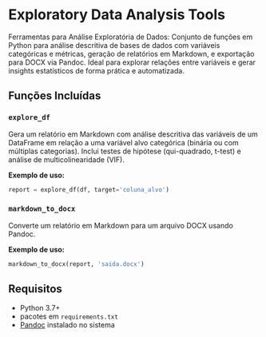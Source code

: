 # Exploratory Data Analysis Tools
Ferramentas para Análise Exploratória de Dados: Conjunto de funções em Python para análise descritiva de bases de dados com variáveis categóricas e métricas, geração de relatórios em Markdown, e exportação para DOCX via Pandoc. Ideal para explorar relações entre variáveis e gerar insights estatísticos de forma prática e automatizada.

## Funções Incluídas

### `explore_df`
Gera um relatório em Markdown com análise descritiva das variáveis de um DataFrame em relação a uma variável alvo categórica (binária ou com múltiplas categorias). Inclui testes de hipótese (qui-quadrado, t-test) e análise de multicolinearidade (VIF).

**Exemplo de uso:**
```python
report = explore_df(df, target='coluna_alvo')
```

### `markdown_to_docx`
Converte um relatório em Markdown para um arquivo DOCX usando Pandoc.

**Exemplo de uso:**
```python
markdown_to_docx(report, 'saida.docx')
```

## Requisitos

- Python 3.7+
- pacotes em `requirements.txt`
- [Pandoc](https://pandoc.org) instalado no sistema
